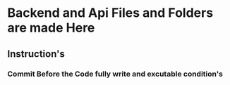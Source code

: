 # Backend and Api Files and Folders are made Here

## Instruction's 

### Commit Before the Code fully write and excutable condition's 

